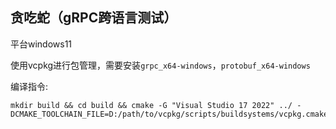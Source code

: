 <h2>贪吃蛇（gRPC跨语言测试）</h2>

平台windows11<br>

使用vcpkg进行包管理，需要安装`grpc_x64-windows`，`protobuf_x64-windows`<br>

编译指令:

``` 
mkdir build && cd build && cmake -G "Visual Studio 17 2022" ../ -DCMAKE_TOOLCHAIN_FILE=D:/path/to/vcpkg/scripts/buildsystems/vcpkg.cmake 
```
